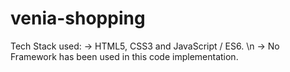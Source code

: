# venia-shopping

Tech Stack used:
-> HTML5, CSS3 and JavaScript / ES6. \n
-> No Framework has been used in this code implementation.
